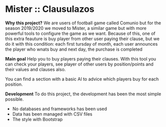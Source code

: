 # Mister :: Clausulazos
**Why this project?**
We are users of football game called Comunio but for the season 2019/2020 we moved to Mister, a similar game but with more powerful tools to configure the game as we want. 
Because of this, one of this extra feauture is buy player from other user paying their clause, but we do it with this condition: each first tursday of month, each user announces the player who wnats buy and next day, the purchase is completed 

**Main goal**
Help you to buy players paying their clauses. With this tool you can check your players, see player of other users by position/points and their values and clauses also.

You can find a section with a basic AI to advice which players buy for each position.

**Development**
To do this project, the development has been the most simple possible.
- No databases and frameworks has been used
- Data has been managed with CSV files
- The style with Bootstrap

